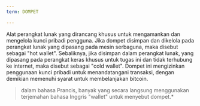 ```yaml
---
term: DOMPET

---
```

Alat perangkat lunak yang dirancang khusus untuk mengamankan dan mengelola kunci pribadi pengguna. Jika dompet disimpan dan dikelola pada perangkat lunak yang dipasang pada mesin serbaguna, maka disebut sebagai "hot wallet". Sebaliknya, jika disimpan dalam perangkat lunak, yang dipasang pada perangkat keras khusus untuk tugas ini dan tidak terhubung ke internet, maka disebut sebagai "cold wallet". Dompet ini mengizinkan penggunaan kunci pribadi untuk menandatangani transaksi, dengan demikian memenuhi syarat untuk membelanjakan bitcoin.

> dalam bahasa Prancis, banyak yang secara langsung menggunakan terjemahan bahasa Inggris "wallet" untuk menyebut dompet.*